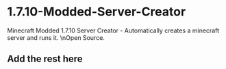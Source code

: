 # 1.7.10-Modded-Server-Creator
Minecraft Modded 1.7.10 Server Creator - Automatically creates a minecraft server and runs it.
\nOpen Source.

## Add the rest here
